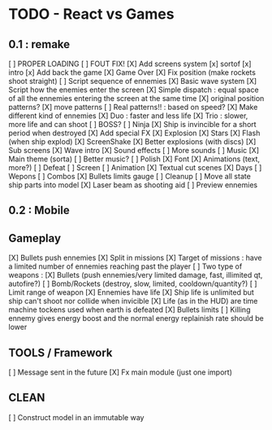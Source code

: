 TODO - React vs Games
===========

 0.1 : remake
-------------
 [ ] PROPER LOADING
  [ ] FOUT FIX!
 [X] Add screens system
  [x] sortof
  [x] intro
  [x] Add back the game
  [X] Game Over
 [X] Fix position (make rockets shoot straight)
 [ ] Script sequence of ennemies
  [X] Basic wave system
  [X] Script how the enemies enter the screen
   [X] Simple dispatch : equal space of all the ennemies entering the screen at the same time
   [X] original position patterns?
   [X] move patterns
   [ ] Real patterns!! : based on speed?
 [X] Make different kind of ennemies
  [X] Duo : faster and less life
  [X] Trio : slower, more life and can shoot
  [ ] BOSS?
  [ ] Ninja
 [X] Ship is invincible for a short period when destroyed
 [X] Add special FX
  [X] Explosion
  [X] Stars
  [X] Flash (when ship explod)
  [X] ScreenShake
  [X] Better explosions (with discs)
 [X] Sub screens
  [X] Wave intro
 [X] Sound effects
 [ ] More sounds
 [ ] Music
  [X] Main theme (sorta)
  [ ] Better music?
 [ ] Polish
  [X] Font
  [X] Animations (text, more?)
 [ ] Defeat
  [ ] Screen
  [ ] Animation
 [X] Textual cut scenes
  [X] Days
 [ ] Wepons
 [ ] Combos
 [X] Bullets limits gauge
 [ ] Cleanup
  [ ] Move all state ship parts into model
 [X] Laser beam as shooting aid
 [ ] Preview ennemies

 0.2 : Mobile
-------------

Gameplay
--------

 [X] Bullets push ennemies
 [X] Split in missions
 [X] Target of missions : have a limited number of ennemies reaching past the player
 [ ] Two type of weapons :
  [X] Bullets (push ennemies/very limited damage, fast, illimited qt, autofire?)
  [ ] Bomb/Rockets (destroy, slow, limited, cooldown/quantity?)
 [ ] Limit range of weapon
 [X] Ennemies have life
 [X] Ship life is unlimited but ship can't shoot nor collide when invicible
 [X] Life (as in the HUD) are time machine tockens used when earth is defeated
 [X] Bullets limits
 [ ] Killing ennemy gives energy boost and the normal energy replainish rate should be lower

TOOLS / Framework
-----------------

 [ ] Message sent in the future
 [X] Fx main module (just one import)

CLEAN
-----

 [ ] Construct model in an immutable way

